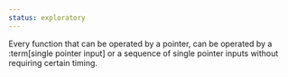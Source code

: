 ```yaml
---
status: exploratory
---
```


Every function that can be operated by a pointer, can be operated by a :term[single pointer input] or a sequence of single pointer inputs without requiring certain timing.
